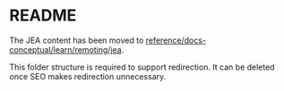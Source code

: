 # README

The JEA content has been moved to [reference/docs-conceptual/learn/remoting/jea](https://github.com/MicrosoftDocs/PowerShell-Docs/tree/staging/reference/docs-conceptual/learn/remoting/jea).

This folder structure is required to support redirection. It can be deleted once SEO makes redirection unnecessary.